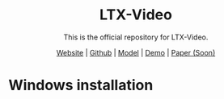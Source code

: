 <div align="center">

# LTX-Video

This is the official repository for LTX-Video.

[Website](https://www.lightricks.com/ltxv) |
[Github](https://github.com/Lightricks/LTX-Video) |
[Model](https://huggingface.co/Lightricks/LTX-Video) |
[Demo](https://fal.ai/models/fal-ai/ltx-video) |
[Paper (Soon)](https://github.com/Lightricks/LTX-Video)

</div>


# Windows installation


